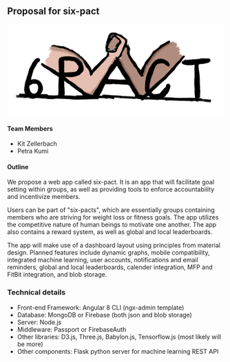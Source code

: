 ## Proposal for six-pact

![logo](six-pact-logo.png)


#### Team Members
- Kit Zellerbach
- Petra Kumi

#### Outline
We propose a web app called six-pact. It is an app that will facilitate goal setting within groups, as well as providing tools
to enforce accountability and incentivize members.

Users can be part of "six-pacts", which are essentially groups containing members who are striving for weight loss or 
fitness goals. The app utilizes the competitive nature of human beings to motivate one another. The app also contains a reward
system, as well as global and local leaderboards.

The app will make use of a dashboard layout using principles from material design. Planned features include dynamic graphs,
mobile compatibility, integrated machine learning, user accounts, notifications and email reminders, global and local leaderboards,
calender integration, MFP and FitBit integration, and blob storage.


### Technical details
- Front-end Framework: Angular 8 CLI (ngx-admin template)
- Database: MongoDB or Firebase (both json and blob storage)
- Server: Node.js
- Middleware: Passport or FirebaseAuth
- Other libraries: D3.js, Three.js, Babylon.js, Tensorflow.js (most likely will be more)
- Other components: Flask python server for machine learning REST API
